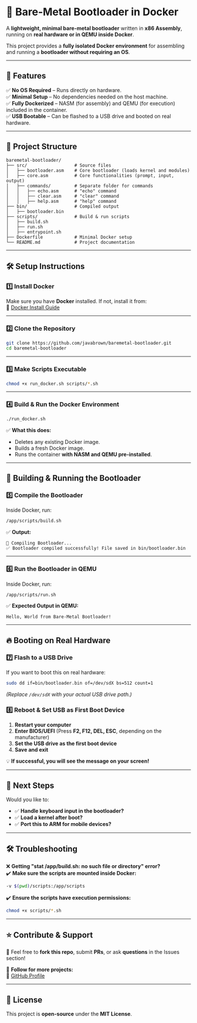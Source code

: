 # 🚀 Bare-Metal Bootloader in Docker  
A **lightweight, minimal bare-metal bootloader** written in **x86 Assembly**, running on **real hardware or in QEMU inside Docker**.

This project provides a **fully isolated Docker environment** for assembling and running a **bootloader without requiring an OS**.

---

## 📌 **Features**
✅ **No OS Required** – Runs directly on hardware.  
✅ **Minimal Setup** – No dependencies needed on the host machine.  
✅ **Fully Dockerized** – NASM (for assembly) and QEMU (for execution) included in the container.  
✅ **USB Bootable** – Can be flashed to a USB drive and booted on real hardware.  

---

## 📂 **Project Structure**
```
baremetal-bootloader/
├── src/                  # Source files
│   ├── bootloader.asm    # Core bootloader (loads kernel and modules)
│   ├── core.asm          # Core functionalities (prompt, input, output)
│   ├── commands/         # Separate folder for commands
│   │   ├── echo.asm      # "echo" command
│   │   ├── clear.asm     # "clear" command
│   │   ├── help.asm      # "help" command
├── bin/                  # Compiled output
│   ├── bootloader.bin
├── scripts/              # Build & run scripts
│   ├── build.sh
│   ├── run.sh
│   ├── entrypoint.sh
├── Dockerfile            # Minimal Docker setup
└── README.md             # Project documentation
```

---

## 🛠 **Setup Instructions**
### **1️⃣ Install Docker**
Make sure you have **Docker** installed. If not, install it from:  
🔗 [Docker Install Guide](https://docs.docker.com/get-docker/)  

---

### **2️⃣ Clone the Repository**
```bash
git clone https://github.com/javabrown/baremetal-bootloader.git
cd baremetal-bootloader
```

---

### **3️⃣ Make Scripts Executable**
```bash
chmod +x run_docker.sh scripts/*.sh
```

---

### **4️⃣ Build & Run the Docker Environment**
```bash
./run_docker.sh
```
✅ **What this does:**  
- Deletes any existing Docker image.  
- Builds a fresh Docker image.  
- Runs the container **with NASM and QEMU pre-installed**.  

---

## 🚀 **Building & Running the Bootloader**
### **5️⃣ Compile the Bootloader**
Inside Docker, run:
```bash
/app/scripts/build.sh
```
✅ **Output:**  
```
🚀 Compiling Bootloader...
✅ Bootloader compiled successfully! File saved in bin/bootloader.bin
```

---

### **6️⃣ Run the Bootloader in QEMU**
Inside Docker, run:
```bash
/app/scripts/run.sh
```
✅ **Expected Output in QEMU:**
```
Hello, World from Bare-Metal Bootloader!
```

---

## 🔥 **Booting on Real Hardware**
### **7️⃣ Flash to a USB Drive**
If you want to boot this on real hardware:  
```bash
sudo dd if=bin/bootloader.bin of=/dev/sdX bs=512 count=1
```
*(Replace `/dev/sdX` with your actual USB drive path.)*  

### **8️⃣ Reboot & Set USB as First Boot Device**
1. **Restart your computer**  
2. **Enter BIOS/UEFI** (Press **F2, F12, DEL, ESC**, depending on the manufacturer)  
3. **Set the USB drive as the first boot device**  
4. **Save and exit**  

💡 **If successful, you will see the message on your screen!**

---

## **📌 Next Steps**
Would you like to:
- ✅ **Handle keyboard input in the bootloader?**
- ✅ **Load a kernel after boot?**
- ✅ **Port this to ARM for mobile devices?**

---

## 🛠 **Troubleshooting**
❌ **Getting "stat /app/build.sh: no such file or directory" error?**  
✔️ **Make sure the scripts are mounted inside Docker:**  
```bash
-v $(pwd)/scripts:/app/scripts
```
✔️ **Ensure the scripts have execution permissions:**  
```bash
chmod +x scripts/*.sh
```

---

## ⭐ **Contribute & Support**
🙌 Feel free to **fork this repo**, submit **PRs**, or ask **questions** in the Issues section!  

📢 **Follow for more projects:**  
🔗 [GitHub Profile](https://github.com/YOUR_GITHUB_USERNAME)  

---

## **🚀 License**
This project is **open-source** under the **MIT License**.  



